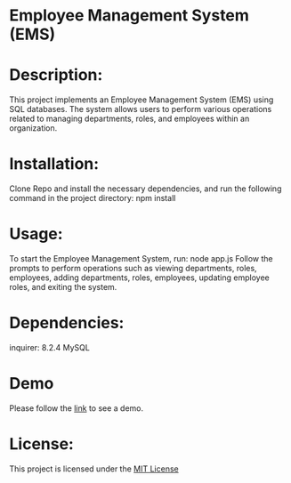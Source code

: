 # Employee Management System (EMS)

# Description:
This project implements an Employee Management System (EMS) using SQL databases. The system allows users to perform various operations related to managing departments, roles, and employees within an organization.

# Installation:
Clone Repo and install the necessary dependencies, and run the following command in the project directory: npm install

# Usage:
To start the Employee Management System, run:
node app.js
Follow the prompts to perform operations such as viewing departments, roles, employees, adding departments, roles, employees, updating employee roles, and exiting the system.

# Dependencies:
inquirer: 8.2.4
MySQL


# Demo
Please follow the [link](https://drive.google.com/file/d/10fp4IsApSSx6U3q1kdIsVz7z_yp8l7cD/view) to see a demo. 

# License:
This project is licensed under the [MIT License](./LICENSE)


